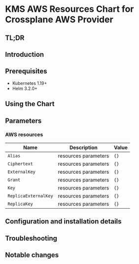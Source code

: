 <!--- app-name: Apache -->

# KMS AWS Resources Chart for Crossplane AWS Provider

## TL;DR

## Introduction

## Prerequisites

- Kubernetes 1.19+
- Helm 3.2.0+

## Using the Chart

## Parameters

### AWS resources

| Name                 | Description          | Value |
| -------------------- | -------------------- | ----- |
| `Alias`              | resources parameters | `{}`  |
| `Ciphertext`         | resources parameters | `{}`  |
| `ExternalKey`        | resources parameters | `{}`  |
| `Grant`              | resources parameters | `{}`  |
| `Key`                | resources parameters | `{}`  |
| `ReplicaExternalKey` | resources parameters | `{}`  |
| `ReplicaKey`         | resources parameters | `{}`  |


## Configuration and installation details


## Troubleshooting


## Notable changes
